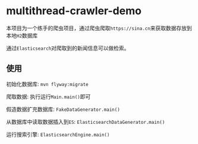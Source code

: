 # multithread-crawler-demo

本项目为一个练手的爬虫项目，通过爬虫爬取`https://sina.cn`来获取数据存放到本地`H2`数据库

通过`Elasticsearch`对爬取到的新闻信息可以做检索。

## 使用

初始化数据库: `mvn flyway:migrate`

爬取数据: 执行运行`Main.main()`即可

假造数据扩充数据库: `FakeDataGenerator.main()`

从数据库中读取数据插入到`ES`: `ElasticsearchDataGenerator.main()`

运行搜索引擎: `ElasticsearchEngine.main()`